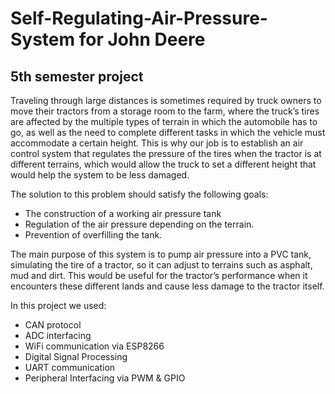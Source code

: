 # Self-Regulating-Air-Pressure-System for John Deere
## 5th semester project

Traveling through large distances is sometimes required by truck owners to move their tractors from a storage room to the farm, where the truck’s tires are affected by the multiple types of terrain in which the automobile has to go, as well as the need to complete different tasks in which the vehicle must accommodate a certain height. 
This is why our job is to establish an air control system that regulates the pressure of the tires when the tractor is at different terrains, which would allow the truck to set a different height that would help the system to be less damaged.

The solution to this problem should satisfy the following goals:

* The construction of a working air pressure tank
* Regulation of the air pressure depending on the terrain. 
* Prevention of overfilling the tank.

The main purpose of this system is to pump air pressure into a PVC tank, simulating the tire of a tractor, so it can adjust to terrains such as asphalt, mud and dirt. This would be useful for the tractor’s performance when it encounters these different lands and cause less damage to the tractor itself. 

In this project we used:

* CAN protocol
* ADC interfacing
* WiFi communication via ESP8266
* Digital Signal Processing
* UART communication
* Peripheral Interfacing via PWM & GPIO

